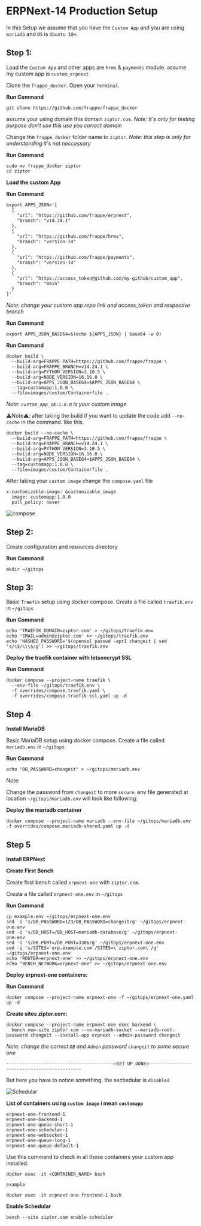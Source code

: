 # ERPNext-14 Production Setup

In this Setup we assume that you have the `Custom App` and you are using `mariadb` and `OS` is `Ubuntu 18+`.


## Step 1:
Load the `Custom App` and other apps are `hrms` & `payments` module.
assume my custom app is `custom_erpnext`

Clone the `frappe_docker`. Open your `Terminal`.

**Run Command**
```
git clone https://github.com/frappe/frappe_docker
```
assume your using domain this domain `ziptor.com`. *Note: It's only for testing purpose don't use this use you correct domain*

Change the `frappe_docker` folder name to `ziptor`. *Note: this step is only for understanding it's not neccessary*

**Run Command**
```
sudo mv frappe_docker ziptor
cd ziptor
```

**Load the custom App**

**Run Command**
```
export APPS_JSON='[
  {
    "url": "https://github.com/frappe/erpnext",
    "branch": "v14.24.1"
  },
  {
    "url": "https://github.com/frappe/hrms",
    "branch": "version-14"
  },
  {
    "url": "https://github.com/frappe/payments",
    "branch": "version-14"
  },
  {
    "url": "https://access_token@github.com/my-github/custom_app",
    "branch": "main"
  }
]'
```
*Note: change your custom app repo link and access_token and respective branch*

**Run Command**
```
export APPS_JSON_BASE64=$(echo ${APPS_JSON} | base64 -w 0)
```

**Run Command**
```
docker build \
  --build-arg=FRAPPE_PATH=https://github.com/frappe/frappe \
  --build-arg=FRAPPE_BRANCH=v14.24.1 \
  --build-arg=PYTHON_VERSION=3.10.5 \
  --build-arg=NODE_VERSION=16.16.0 \
  --build-arg=APPS_JSON_BASE64=$APPS_JSON_BASE64 \
  --tag=customapp:1.0.0 \
  --file=images/custom/Containerfile .
```
*Note: `custom_app_14:1.0.0` is your custom image*

⚠️Note⚠️: after taking the build if you want to update the code add `--no-cache` in the command. like this.
```
docker build --no-cache \
  --build-arg=FRAPPE_PATH=https://github.com/frappe/frappe \
  --build-arg=FRAPPE_BRANCH=v14.24.1 \
  --build-arg=PYTHON_VERSION=3.10.5 \
  --build-arg=NODE_VERSION=16.16.0 \
  --build-arg=APPS_JSON_BASE64=$APPS_JSON_BASE64 \
  --tag=customapp:1.0.0 \
  --file=images/custom/Containerfile .
```

After taking your `custom image` change the `compose.yaml` file
```
x-customizable-image: &customizable_image
  image: customapp:1.0.0
  pull_policy: never
```
![compose](https://user-images.githubusercontent.com/96291963/237895182-03ec2ea8-4fdc-4fdf-949a-4e249d59e071.png)

## Step 2:
Create configuration and resources directory

**Run Command**
```
mkdir ~/gitops
```

## Step 3:
Basic `Traefik` setup using docker compose. Create a file called `traefik.env` in `~/gitops`

**Run Command**
```
echo 'TRAEFIK_DOMAIN=ziptor.com' > ~/gitops/traefik.env
echo 'EMAIL=admin@ziptor.com' >> ~/gitops/traefik.env
echo 'HASHED_PASSWORD='$(openssl passwd -apr1 changeit | sed 's/\$/\\\$/g') >> ~/gitops/traefik.env
```
**Deploy the traefik container with letsencrypt SSL**

**Run Command**
```
docker compose --project-name traefik \
  --env-file ~/gitops/traefik.env \
  -f overrides/compose.traefik.yaml \
  -f overrides/compose.traefik-ssl.yaml up -d
```

## Step 4

**Install MariaDB**

Basic MariaDB setup using docker compose. Create a file called `mariadb.env` in `~/gitops`

**Run Command**
```
echo "DB_PASSWORD=changeit" > ~/gitops/mariadb.env
```

Note:

Change the password from `changeit` to more `secure`. env file generated at location `~/gitops/mariadb.env` will look like following:

**Deploy the mariadb container**
```
docker compose --project-name mariadb --env-file ~/gitops/mariadb.env -f overrides/compose.mariadb-shared.yaml up -d
```

## Step 5
**Install ERPNext**

**Create First Bench**

Create first bench called `erpnext-one` with `ziptor.com`.

Create a file called `erpnext-one.env` in `~/gitops`

**Run Command**
```
cp example.env ~/gitops/erpnext-one.env
sed -i 's/DB_PASSWORD=123/DB_PASSWORD=changeit/g' ~/gitops/erpnext-one.env
sed -i 's/DB_HOST=/DB_HOST=mariadb-database/g' ~/gitops/erpnext-one.env
sed -i 's/DB_PORT=/DB_PORT=3306/g' ~/gitops/erpnext-one.env
sed -i 's/SITES=`erp.example.com`/SITES=\`ziptor.com\`/g' ~/gitops/erpnext-one.env
echo 'ROUTER=erpnext-one' >> ~/gitops/erpnext-one.env
echo "BENCH_NETWORK=erpnext-one" >> ~/gitops/erpnext-one.env
```

**Deploy erpnext-one containers:**

**Run Command**
```
docker compose --project-name erpnext-one -f ~/gitops/erpnext-one.yaml up -d
```

**Create sites ziptor.com:**
```
docker compose --project-name erpnext-one exec backend \
  bench new-site ziptor.com --no-mariadb-socket --mariadb-root-password changeit --install-app erpnext --admin-password changeit
```

*Note: change the correct `DB` and `Admin` password `changeit` to some secure one*

`----------------------------------------🔥SET UP DONE🔥--------------------------------------------`

But here you have to notice something. the sechedular is `disabled`

![Schedular](https://user-images.githubusercontent.com/96291963/237887908-92c270e7-9fcf-48a6-8448-606e89792f7c.png)

**List of containers using `custom image` i mean `customapp`**
```
erpnext-one-frontend-1
erpnext-one-backend-1
erpnext-one-queue-short-1
erpnext-one-scheduler-1
erpnext-one-websocket-1
erpnext-one-queue-long-1
erpnext-one-queue-default-1
```
Use this command to check in all these containers your custom app installed.
```
docker exec -it <CONTAINER_NAME> bash
```

`example`
```
docker exec -it erpnext-one-frontend-1 bash
```

**Enable Schedular**
```
bench --site ziptor.com enable-scheduler
```